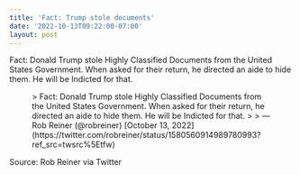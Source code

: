 ```yaml
---
title: 'Fact: Trump stole documents'
date: '2022-10-13T09:22:00-07:00'
layout: post
---
```


Fact: Donald Trump stole Highly Classified Documents from the United States Government. When asked for their return, he directed an aide to hide them. He will be Indicted for that.

<figure class="wp-block-embed is-type-rich is-provider-twitter wp-block-embed-twitter"><div class="wp-block-embed__wrapper">> Fact: Donald Trump stole Highly Classified Documents from the United States Government. When asked for their return, he directed an aide to hide them. He will be Indicted for that.
> 
> — Rob Reiner (@robreiner) [October 13, 2022](https://twitter.com/robreiner/status/1580560914989780993?ref_src=twsrc%5Etfw)

<script async="" charset="utf-8" src="https://platform.twitter.com/widgets.js"></script></div></figure>Source: Rob Reiner via Twitter